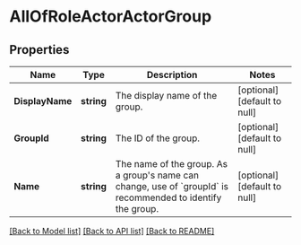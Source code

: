 # AllOfRoleActorActorGroup

## Properties
Name | Type | Description | Notes
------------ | ------------- | ------------- | -------------
**DisplayName** | **string** | The display name of the group. | [optional] [default to null]
**GroupId** | **string** | The ID of the group. | [optional] [default to null]
**Name** | **string** | The name of the group. As a group&#x27;s name can change, use of &#x60;groupId&#x60; is recommended to identify the group. | [optional] [default to null]

[[Back to Model list]](../README.md#documentation-for-models) [[Back to API list]](../README.md#documentation-for-api-endpoints) [[Back to README]](../README.md)

